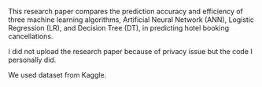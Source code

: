 This research paper compares the prediction accuracy and efficiency of three machine learning algorithms, Artificial Neural Network (ANN), Logistic Regression (LR), and Decision Tree (DT), in predicting hotel booking cancellations.

I did not upload the research paper because of privacy issue but the code I personally did. 

We used dataset from Kaggle. 

